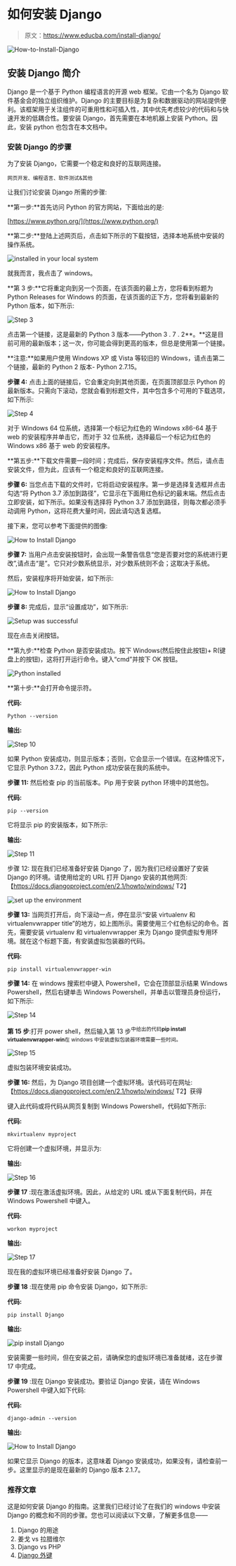 # 如何安装 Django

> 原文：<https://www.educba.com/install-django/>

![How-to-Install-Django](img/a4a45e704214039009ac19f5923bd38a.png)



## 安装 Django 简介

Django 是一个基于 Python 编程语言的开源 web 框架。它由一个名为 Django 软件基金会的独立组织维护。Django 的主要目标是为复杂和数据驱动的网站提供便利。该框架用于关注组件的可重用性和可插入性，其中优先考虑较少的代码和与快速开发的低耦合性。要安装 Django，首先需要在本地机器上安装 Python。因此，安装 python 也包含在本文档中。

### 安装 Django 的步骤

为了安装 Django，它需要一个稳定和良好的互联网连接。

<small>网页开发、编程语言、软件测试&其他</small>

让我们讨论安装 Django 所需的步骤:

**第一步:**首先访问 Python 的官方网站，下面给出的是:

[https://www.python.org/](https://www.python.org/)

**第二步:**登陆上述网页后，点击如下所示的下载按钮，选择本地系统中安装的操作系统。

![ installed in your local system](img/e52f5e3e0e7bd7cec45e654e5d6655c0.png)



就我而言，我点击了 windows。

**第 3 步:**它将重定向到另一个页面，在该页面的最上方，您将看到标题为 Python Releases for Windows 的页面，在该页面的正下方，您将看到最新的 Python 版本，如下所示:

![Step 3](img/2a95055b5c2a425949ac7045a8f1b4b9.png)



点击第一个链接，这是最新的 Python 3 版本——Python 3 . 7 . 2**。**这是目前可用的最新版本；这一次，你可能会得到更高的版本，但总是使用第一个链接。

**注意:**如果用户使用 Windows XP 或 Vista 等较旧的 Windows，请点击第二个链接，最新的 Python 2 版本- Python 2.7.15。

**步骤 4:** 点击上面的链接后，它会重定向到其他页面，在页面顶部显示 Python 的最新版本。只需向下滚动，您就会看到标题文件，其中包含多个可用的下载选项，如下所示:

![Step 4](img/cba224d655d6ce4782e854888ef4d3ed.png)



对于 Windows 64 位系统，选择第一个标记为红色的 Windows x86-64 基于 web 的安装程序并单击它，而对于 32 位系统，选择最后一个标记为红色的 Windows x86 基于 web 的安装程序。

**第五步:**下载文件需要一段时间；完成后，保存安装程序文件。然后，请点击安装文件，但为此，应该有一个稳定和良好的互联网连接。

**步骤 6:** 当您点击下载的文件时，它将启动安装程序。第一步是选择复选框并点击勾选“将 Python 3.7 添加到路径”，它显示在下面用红色标记的最末端。然后点击立即安装，如下所示。如果没有选择将 Python 3.7 添加到路径，则每次都必须手动调用 Python，这将花费大量时间，因此请勾选复选框。

接下来，您可以参考下面提供的图像:

![How to Install Django](img/25426ca0bbc31562266acf7b0611d5e6.png)



**步骤 7:** 当用户点击安装按钮时，会出现一条警告信息“您是否要对您的系统进行更改”,请点击“是”。它只对少数系统显示，对少数系统则不会；这取决于系统。

然后，安装程序将开始安装，如下所示:

![How to Install Django](img/4038948fa868218a052451577c7f15dc.png)



**步骤 8:** 完成后，显示“设置成功”，如下所示:

![Setup was successful](img/d35f61411a0e776bdf6faeda9f81328f.png)



现在点击关闭按钮。

**第九步:**检查 Python 是否安装成功。按下 Windows(然后按住此按钮)+ R(键盘上的按钮)，这将打开运行命令。键入“cmd”并按下 OK 按钮。

![Python installed](img/471e5a4f54042cd414711fd926a3a48f.png)



**第十步:**会打开命令提示符。

**代码:**

`Python --version`

**输出:**

![Step 10](img/b46eaa5e95abf0df93c313db19e13e85.png)



如果 Python 安装成功，则显示版本；否则，它会显示一个错误。在这种情况下，它显示 Python 3.7.2，因此 Python 成功安装在我的系统中。

**步骤 11:** 然后检查 pip 的当前版本。Pip 用于安装 python 环境中的其他包。

**代码:**

`pip --version`

它将显示 pip 的安装版本，如下所示:

**输出:**

![Step 11](img/90222b5db89db96867d33c3441273e14.png)



步骤 12: 现在我们已经准备好安装 Django 了，因为我们已经设置好了安装 Django 的环境。请使用给定的 URL 打开 Django 安装的其他网页:【https://docs.djangoproject.com/en/2.1/howto/windows/ T2】

![set up the environment](img/35abb113a96898cb994a19406d6f5472.png)



**步骤 13:** 当网页打开后，向下滚动一点，停在显示“安装 virtualenv 和 virtualenvwrapper title”的地方，如上图所示。需要使用三个红色标记的命令。首先，需要安装 virtualenv 和 virtualenvwrapper 来为 Django 提供虚拟专用环境。就在这个标题下面，有安装虚拟包装器的代码。

**代码:**

`pip install virtualenvwrapper-win`

**步骤 14:** 在 windows 搜索栏中键入 Powershell，它会在顶部显示结果 Windows Powershell，然后右键单击 Windows Powershell，并单击以管理员身份运行，如下所示:

![Step 14](img/f9ab1a93ee72268a4a4ec73d836b3a8c.png)



**第 15 步**:打开 power shell，然后输入第 13 步<sup>中给出的代码**pip install virtualenvwrapper-win**在 windows 中安装虚拟包装器环境需要一些时间。</sup>

![Step 15](img/6bd19c032d77a4111e85b0da2c7920ce.png)



虚拟包装环境安装成功。

**步骤 16:** 然后，为 Django 项目创建一个虚拟环境。该代码可在网址:【https://docs.djangoproject.com/en/2.1/howto/windows/ T2】获得

键入此代码或将代码从网页复制到 Windows Powershell，代码如下所示:

**代码:**

`mkvirtualenv myproject`

它将创建一个虚拟环境，并显示为:

**输出:**

![Step 16](img/04368a0aa8da448c3189048d159ff305.png)



**步骤 17** :现在激活虚拟环境。因此，从给定的 URL 或从下面复制代码，并在 Windows Powershell 中键入。

**代码:**

`workon myproject`

**输出:**

![Step 17](img/0bf435e0ae6d347208415d72054ba13d.png)



现在我的虚拟环境已经准备好安装 Django 了。

**步骤 18** :现在使用 pip 命令安装 Django，如下所示:

**代码:**

`pip install Django`

**输出:**

![pip install Django](img/a985f15f28e4fb445db124c8a795cb7a.png)



安装需要一些时间，但在安装之前，请确保您的虚拟环境已准备就绪，这在步骤 17 中完成。

**步骤 19** :现在 Django 安装成功。要验证 Django 安装，请在 Windows Powershell 中键入如下代码:

**代码:**

`django-admin --version`

**输出:**

![How to Install Django](img/f1713d76824e34f05ef4fff03206828d.png)



如果它显示 Django 的版本，这意味着 Django 安装成功，如果没有，请检查前一步。这里显示的是现在最新的 Django 版本 2.1.7。

### 推荐文章

这是如何安装 Django 的指南。这里我们已经讨论了在我们的 windows 中安装 Django 的概念和不同的步骤。您也可以阅读以下文章，了解更多信息——

1.  Django 的用途
2.  姜戈 vs 拉腊维尔
3.  Django vs PHP
4.  [Django 外键](https://www.educba.com/django-foreign-key/)





